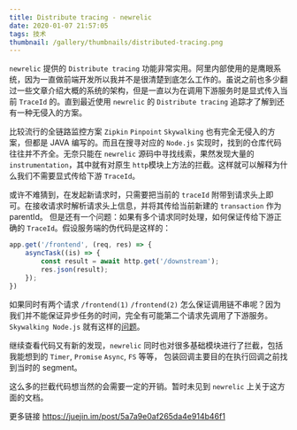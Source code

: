 ```yaml
---
title: Distribute tracing - newrelic
date: 2020-01-07 21:57:05
tags: 技术
thumbnail: /gallery/thumbnails/distributed-tracing.png
---
```


`newrelic` 提供的 `Distribute tracing` 功能非常实用。阿里内部使用的是鹰眼系统，因为一直做前端开发所以我并不是很清楚到底怎么工作的。虽说之前也多少翻过一些文章介绍大概的系统的架构，但是一直以为在调用下游服务时是显式传入当前 `TraceId` 的。直到最近使用 `newrelic` 的 `Distribute tracing` 追踪才了解到还有一种无侵入的方案。

比较流行的全链路监控方案 `Zipkin` `Pinpoint` `Skywalking` 也有完全无侵入的方案，但都是 JAVA 编写的。而且在搜寻对应的 `Node.js` 实现时，找到的仓库代码往往并不齐全。无奈只能在 `newrelic` 源码中寻找线索，果然发现大量的 `instrumentation`，其中就有对原生 `http`模块上方法的拦截。这样就可以解释为什么我们不需要显式传给下游 `TraceId`。

或许不难猜到，在发起新请求时，只需要把当前的 `traceId` 附带到请求头上即可。在接收请求时解析请求头上信息，并将其传给当前新建的 `transaction` 作为 parentId。
但是还有一个问题：如果有多个请求同时处理，如何保证传给下游正确的 `TraceId`。假设服务端的伪代码是这样的：

```js
app.get('/frontend', (req, res) => {
    asyncTask((is) => {
        const result = await http.get('/downstream');
        res.json(result);
    });
})
```

如果同时有两个请求 `/frontend(1)` `/frontend(2)` 怎么保证调用链不串呢？因为我们并不能保证异步任务的时间，完全有可能第二个请求先调用了下游服务。 `Skywalking Node.js` 就有这样的[问题](https://github.com/SkyAPM/SkyAPM-nodejs/issues/83)。

继续查看代码又有新的发现，`newrelic` 同时也对很多基础模块进行了拦截，包括我能想到的 `Timer`, `Promise` `Async`, `FS` 等等， 包装回调主要目的在执行回调之前找到当时的 segment。


这么多的拦截代码想当然的会需要一定的开销。暂时未见到 `newrelic` 上关于这方面的文档。


更多链接
https://juejin.im/post/5a7a9e0af265da4e914b46f1